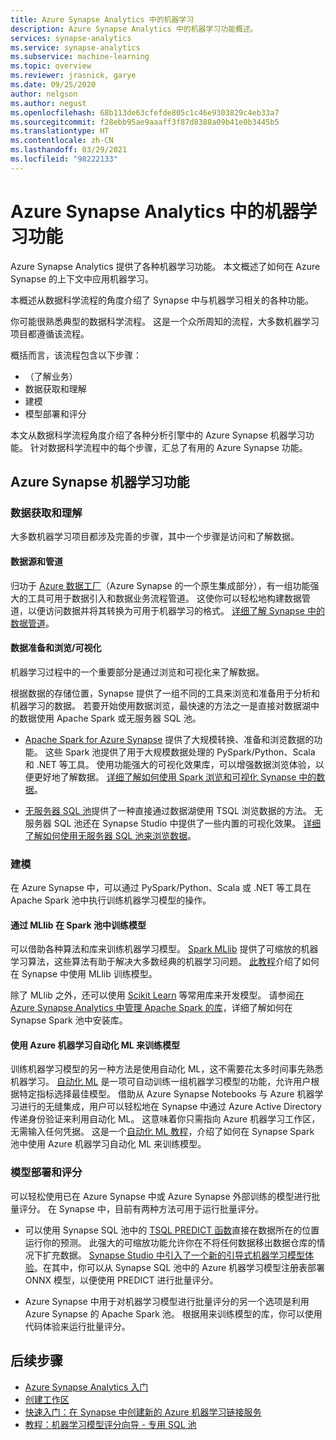 ```yaml
---
title: Azure Synapse Analytics 中的机器学习
description: Azure Synapse Analytics 中的机器学习功能概述。
services: synapse-analytics
ms.service: synapse-analytics
ms.subservice: machine-learning
ms.topic: overview
ms.reviewer: jrasnick, garye
ms.date: 09/25/2020
author: nelgson
ms.author: negust
ms.openlocfilehash: 68b113de63cfefde805c1c46e9303829c4eb33a7
ms.sourcegitcommit: f28ebb95ae9aaaff3f87d8388a09b41e0b3445b5
ms.translationtype: HT
ms.contentlocale: zh-CN
ms.lasthandoff: 03/29/2021
ms.locfileid: "98222133"
---
```

# <a name="machine-learning-capabilities-in-azure-synapse-analytics"></a>Azure Synapse Analytics 中的机器学习功能

Azure Synapse Analytics 提供了各种机器学习功能。 本文概述了如何在 Azure Synapse 的上下文中应用机器学习。

本概述从数据科学流程的角度介绍了 Synapse 中与机器学习相关的各种功能。

你可能很熟悉典型的数据科学流程。 这是一个众所周知的流程，大多数机器学习项目都遵循该流程。

概括而言，该流程包含以下步骤：
* （了解业务）
* 数据获取和理解
* 建模
* 模型部署和评分

本文从数据科学流程角度介绍了各种分析引擎中的 Azure Synapse 机器学习功能。 针对数据科学流程中的每个步骤，汇总了有用的 Azure Synapse 功能。

## <a name="azure-synapse-machine-learning-capabilities"></a>Azure Synapse 机器学习功能

### <a name="data-acquisition-and-understanding"></a>数据获取和理解

大多数机器学习项目都涉及完善的步骤，其中一个步骤是访问和了解数据。

#### <a name="data-source-and-pipelines"></a>数据源和管道

归功于 [Azure 数据工厂](../../data-factory/introduction.md)（Azure Synapse 的一个原生集成部分），有一组功能强大的工具可用于数据引入和数据业务流程管道。 这使你可以轻松地构建数据管道，以便访问数据并将其转换为可用于机器学习的格式。 [详细了解 Synapse 中的数据管道](../../data-factory/concepts-pipelines-activities.md?bc=%2fazure%2fsynapse-analytics%2fbreadcrumb%2ftoc.json&toc=%2fazure%2fsynapse-analytics%2ftoc.json)。 

#### <a name="data-preparation-and-explorationvisualization"></a>数据准备和浏览/可视化

机器学习过程中的一个重要部分是通过浏览和可视化来了解数据。

根据数据的存储位置，Synapse 提供了一组不同的工具来浏览和准备用于分析和机器学习的数据。 若要开始使用数据浏览，最快速的方法之一是直接对数据湖中的数据使用 Apache Spark 或无服务器 SQL 池。

* [Apache Spark for Azure Synapse](../spark/apache-spark-overview.md) 提供了大规模转换、准备和浏览数据的功能。 这些 Spark 池提供了用于大规模数据处理的 PySpark/Python、Scala 和 .NET 等工具。 使用功能强大的可视化效果库，可以增强数据浏览体验，以便更好地了解数据。 [详细了解如何使用 Spark 浏览和可视化 Synapse 中的数据](../get-started-analyze-spark.md)。

* [无服务器 SQL 池](../sql/on-demand-workspace-overview.md)提供了一种直接通过数据湖使用 TSQL 浏览数据的方法。 无服务器 SQL 池还在 Synapse Studio 中提供了一些内置的可视化效果。 [详细了解如何使用无服务器 SQL 池来浏览数据](../get-started-analyze-sql-on-demand.md)。

### <a name="modeling"></a>建模

在 Azure Synapse 中，可以通过 PySpark/Python、Scala 或 .NET 等工具在 Apache Spark 池中执行训练机器学习模型的操作。

#### <a name="train-models-on-spark-pools-with-mllib"></a>通过 MLlib 在 Spark 池中训练模型

可以借助各种算法和库来训练机器学习模型。 [Spark MLlib](http://spark.apache.org/docs/latest/ml-guide.html) 提供了可缩放的机器学习算法，这些算法有助于解决大多数经典的机器学习问题。 [此教程](../spark/apache-spark-machine-learning-mllib-notebook.md)介绍了如何在 Synapse 中使用 MLlib 训练模型。

除了 MLlib 之外，还可以使用 [Scikit Learn](https://scikit-learn.org/stable/) 等常用库来开发模型。 请参阅[在 Azure Synapse Analytics 中管理 Apache Spark 的库](../spark/apache-spark-azure-portal-add-libraries.md)，详细了解如何在 Synapse Spark 池中安装库。

#### <a name="train-models-with-azure-machine-learning-automated-ml"></a>使用 Azure 机器学习自动化 ML 来训练模型

训练机器学习模型的另一种方法是使用自动化 ML，这不需要花太多时间事先熟悉机器学习。 [自动化 ML](../../machine-learning/concept-automated-ml.md) 是一项可自动训练一组机器学习模型的功能，允许用户根据特定指标选择最佳模型。 借助从 Azure Synapse Notebooks 与 Azure 机器学习进行的无缝集成，用户可以轻松地在 Synapse 中通过 Azure Active Directory 传递身份验证来利用自动化 ML。  这意味着你只需指向 Azure 机器学习工作区，无需输入任何凭据。 这是一个[自动化 ML 教程](../spark/apache-spark-azure-machine-learning-tutorial.md)，介绍了如何在 Synapse Spark 池中使用 Azure 机器学习自动化 ML 来训练模型。

### <a name="model-deployment-and-scoring"></a>模型部署和评分

可以轻松使用已在 Azure Synapse 中或 Azure Synapse 外部训练的模型进行批量评分。 在 Synapse 中，目前有两种方法可用于运行批量评分。

* 可以使用 Synapse SQL 池中的 [TSQL PREDICT 函数](../sql-data-warehouse/sql-data-warehouse-predict.md)直接在数据所在的位置运行你的预测。 此强大的可缩放功能允许你在不将任何数据移出数据仓库的情况下扩充数据。 [Synapse Studio 中引入了一个新的引导式机器学习模型体验](./tutorial-sql-pool-model-scoring-wizard.md)。在其中，你可以从 Synapse SQL 池中的 Azure 机器学习模型注册表部署 ONNX 模型，以便使用 PREDICT 进行批量评分。

* Azure Synapse 中用于对机器学习模型进行批量评分的另一个选项是利用 Azure Synapse 的 Apache Spark 池。 根据用来训练模型的库，你可以使用代码体验来运行批量评分。

## <a name="next-steps"></a>后续步骤

* [Azure Synapse Analytics 入门](../get-started.md)
* [创建工作区](../get-started-create-workspace.md)
* [快速入门：在 Synapse 中创建新的 Azure 机器学习链接服务](quickstart-integrate-azure-machine-learning.md)
* [教程：机器学习模型评分向导 - 专用 SQL 池](tutorial-sql-pool-model-scoring-wizard.md)